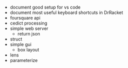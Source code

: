 - document good setup for vs code
- document most useful keyboard shortcuts in DrRacket
- foursquare api
- cedict processing
- simple web server
  - return json
- struct
- simple gui
  - box layout
- lens
- parameterize
